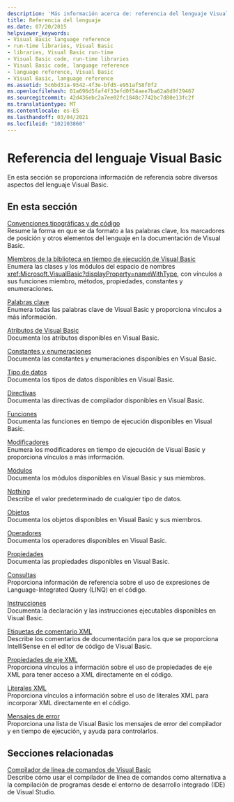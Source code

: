 ```yaml
---
description: 'Más información acerca de: referencia del lenguaje Visual Basic'
title: Referencia del lenguaje
ms.date: 07/20/2015
helpviewer_keywords:
- Visual Basic language reference
- run-time libraries, Visual Basic
- libraries, Visual Basic run-time
- Visual Basic code, run-time libraries
- Visual Basic code, language reference
- language reference, Visual Basic
- Visual Basic, language reference
ms.assetid: 5c6bd31a-9542-4f3e-bfd5-e951af58f0f2
ms.openlocfilehash: 01a696d5faf4f33efd0f54aee7ba62a8d9f29467
ms.sourcegitcommit: 42d436ebc2a7ee02fc1848c7742bc7d80e13fc2f
ms.translationtype: MT
ms.contentlocale: es-ES
ms.lasthandoff: 03/04/2021
ms.locfileid: "102103860"
---
```

# <a name="visual-basic-language-reference"></a>Referencia del lenguaje Visual Basic

En esta sección se proporciona información de referencia sobre diversos aspectos del lenguaje Visual Basic.  
  
## <a name="in-this-section"></a>En esta sección  

 [Convenciones tipográficas y de código](typographic-and-code-conventions.md)  
 Resume la forma en que se da formato a las palabras clave, los marcadores de posición y otros elementos del lenguaje en la documentación de Visual Basic.  
  
 [Miembros de la biblioteca en tiempo de ejecución de Visual Basic](runtime-library-members.md)  
 Enumera las clases y los módulos del espacio de nombres <xref:Microsoft.VisualBasic?displayProperty=nameWithType>, con vínculos a sus funciones miembro, métodos, propiedades, constantes y enumeraciones.  
  
 [Palabras clave](keywords/index.md)  
 Enumera todas las palabras clave de Visual Basic y proporciona vínculos a más información.  
  
 [Atributos de Visual Basic](attributes.md)  
 Documenta los atributos disponibles en Visual Basic.  
  
 [Constantes y enumeraciones](constants-and-enumerations.md)  
 Documenta las constantes y enumeraciones disponibles en Visual Basic.  
  
 [Tipo de datos](data-types/index.md)  
 Documenta los tipos de datos disponibles en Visual Basic.  
  
 [Directivas](./directives/disable-enable.md)  
 Documenta las directivas de compilador disponibles en Visual Basic.  
  
 [Funciones](functions/index.md)  
 Documenta las funciones en tiempo de ejecución disponibles en Visual Basic.  
  
 [Modificadores](modifiers/index.md)  
 Enumera los modificadores en tiempo de ejecución de Visual Basic y proporciona vínculos a más información.  
  
 [Módulos](modules.md)  
 Documenta los módulos disponibles en Visual Basic y sus miembros.  
  
 [Nothing](nothing.md)  
 Describe el valor predeterminado de cualquier tipo de datos.  
  
 [Objetos](objects/index.md)  
 Documenta los objetos disponibles en Visual Basic y sus miembros.  
  
 [Operadores](operators/index.md)  
 Documenta los operadores disponibles en Visual Basic.  
  
 [Propiedades](properties.md)  
 Documenta las propiedades disponibles en Visual Basic.  
  
 [Consultas](queries/index.md)  
 Proporciona información de referencia sobre el uso de expresiones de Language-Integrated Query (LINQ) en el código.  
  
 [Instrucciones](statements/index.md)  
 Documenta la declaración y las instrucciones ejecutables disponibles en Visual Basic.  
  
 [Etiquetas de comentario XML](xmldoc/index.md)  
 Describe los comentarios de documentación para los que se proporciona IntelliSense en el editor de código de Visual Basic.  
  
 [Propiedades de eje XML](xml-axis/index.md)  
 Proporciona vínculos a información sobre el uso de propiedades de eje XML para tener acceso a XML directamente en el código.  
  
 [Literales XML](xml-literals/index.md)  
 Proporciona vínculos a información sobre el uso de literales XML para incorporar XML directamente en el código.  
  
 [Mensajes de error](error-messages/index.md)  
 Proporciona una lista de Visual Basic los mensajes de error del compilador y en tiempo de ejecución, y ayuda para controlarlos.  
  
## <a name="related-sections"></a>Secciones relacionadas  

 [Compilador de línea de comandos de Visual Basic](../reference/command-line-compiler/index.md)  
 Describe cómo usar el compilador de línea de comandos como alternativa a la compilación de programas desde el entorno de desarrollo integrado (IDE) de Visual Studio.
